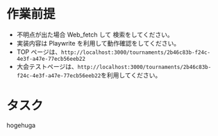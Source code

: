 # 作業前提

- 不明点が出た場合 Web_fetch して 検索をしてください。
- 実装内容は Playwrite を利用して動作確認をしてください。
- TOP ページは、`http://localhost:3000/tournaments/2b46c83b-f24c-4e3f-a47e-77ecb56eeb22`
- 大会テストページは、`http://localhost:3000/tournaments/2b46c83b-f24c-4e3f-a47e-77ecb56eeb22`を利用してください。

# タスク

hogehuga
